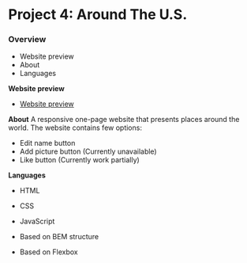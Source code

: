 # Project 4: Around The U.S.

### Overview
* Website preview
* About
* Languages

**Website preview**
* [Website preview](https://www.figma.com/file/SurN1jaeEQIhuZEDMhmWWf/Sprint-4-Around-The-U.S.-desktop-mobile?node-id=0%3A1)

**About**
A responsive one-page website that presents places around the world. The website contains few options:
* Edit name button
* Add picture button (Currently unavailable)
* Like button (Currently work partially)

**Languages**
* HTML
* CSS
* JavaScript

* Based on BEM structure
* Based on Flexbox 
